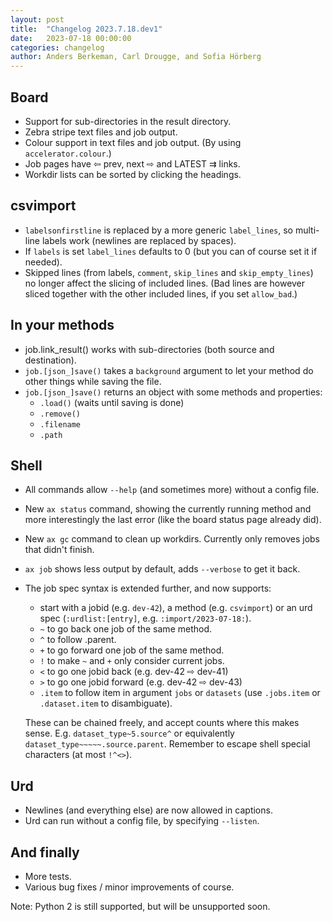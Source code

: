 ```yaml
---
layout: post
title:  "Changelog 2023.7.18.dev1"
date:   2023-07-18 00:00:00
categories: changelog
author: Anders Berkeman, Carl Drougge, and Sofia Hörberg
---
```


## Board

- Support for sub-directories in the result directory.
- Zebra stripe text files and job output.
- Colour support in text files and job output. (By using `accelerator.colour`.)
- Job pages have ⇦ prev, next ⇨ and LATEST ⇉ links.
- Workdir lists can be sorted by clicking the headings.

## csvimport

- `labelsonfirstline` is replaced by a more generic `label_lines`, so multi-line
  labels work (newlines are replaced by spaces).
- If `labels` is set `label_lines` defaults to 0 (but you can of course set
  it if needed).
- Skipped lines (from labels, `comment`, `skip_lines` and `skip_empty_lines`)
  no longer affect the slicing of included lines. (Bad lines are however sliced
  together with the other included lines, if you set `allow_bad`.)

## In your methods

- job.link_result() works with sub-directories (both source and destination).
- `job.[json_]save()` takes a `background` argument to let your method do
  other things while saving the file.
- `job.[json_]save()` returns an object with some methods and properties:
	- `.load()` (waits until saving is done)
	- `.remove()`
	- `.filename`
	- `.path`

## Shell

- All commands allow `--help` (and sometimes more) without a config file.
- New `ax status` command, showing the currently running method and more
  interestingly the last error (like the board status page already did).
- New `ax gc` command to clean up workdirs. Currently only removes jobs
  that didn't finish.
- `ax job` shows less output by default, adds `--verbose` to get it back.
- The job spec syntax is extended further, and now supports:
	- start with a jobid (e.g. `dev-42`), a method (e.g. `csvimport`) or
	  an urd spec (`:urdlist:[entry]`, e.g. `:import/2023-07-18:`).
	- `~` to go back one job of the same method.
	- `^` to follow .parent.
	- `+` to go forward one job of the same method.
	- `!` to make `~` and `+` only consider current jobs.
	- `<` to go one jobid back (e.g. dev-42 ⇨ dev-41)
	- `>` to go one jobid forward (e.g. dev-42 ⇨ dev-43)
	- `.item` to follow item in argument `jobs` or `datasets`
	  (use `.jobs.item` or `.dataset.item` to disambiguate).

  These can be chained freely, and accept counts where this makes sense. E.g.
  `dataset_type~5.source^` or equivalently
  `dataset_type~~~~~.source.parent`.
  Remember to escape shell special characters (at most `!^<>`).

## Urd

- Newlines (and everything else) are now allowed in captions.
- Urd can run without a config file, by specifying `--listen`.

## And finally

- More tests.
- Various bug fixes / minor improvements of course.

Note: Python 2 is still supported, but will be unsupported soon.
